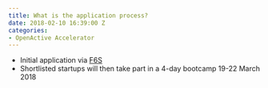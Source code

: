 ```yaml
---
title: What is the application process?
date: 2018-02-10 16:39:00 Z
categories:
- OpenActive Accelerator
---
```


* Initial application via [F6S](https://www.f6s.com/openactiveaccelerator/apply)
* Shortlisted startups will then take part in a 4-day bootcamp 19-22 March 2018
